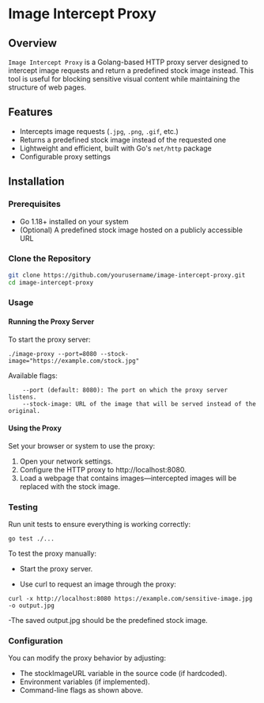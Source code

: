 # Image Intercept Proxy

## Overview

`Image Intercept Proxy` is a Golang-based HTTP proxy server designed to intercept image requests and return a predefined stock image instead. This tool is useful for blocking sensitive visual content while maintaining the structure of web pages.

## Features

- Intercepts image requests (`.jpg`, `.png`, `.gif`, etc.)
- Returns a predefined stock image instead of the requested one
- Lightweight and efficient, built with Go's `net/http` package
- Configurable proxy settings

## Installation

### Prerequisites

- Go 1.18+ installed on your system
- (Optional) A predefined stock image hosted on a publicly accessible URL

### Clone the Repository

```sh
git clone https://github.com/yourusername/image-intercept-proxy.git
cd image-intercept-proxy
```

### Usage

#### Running the Proxy Server

To start the proxy server:

```
./image-proxy --port=8080 --stock-image="https://example.com/stock.jpg"
```

Available flags:

```
    --port (default: 8080): The port on which the proxy server listens.
    --stock-image: URL of the image that will be served instead of the original.
```

#### Using the Proxy

Set your browser or system to use the proxy:

1. Open your network settings.
2. Configure the HTTP proxy to http://localhost:8080.
3. Load a webpage that contains images—intercepted images will be replaced with the stock image.

### Testing

Run unit tests to ensure everything is working correctly:

```
go test ./...
```

To test the proxy manually:

- Start the proxy server.

- Use curl to request an image through the proxy:
```
curl -x http://localhost:8080 https://example.com/sensitive-image.jpg -o output.jpg
````
-The saved output.jpg should be the predefined stock image.

### Configuration

You can modify the proxy behavior by adjusting:

- The stockImageURL variable in the source code (if hardcoded).
- Environment variables (if implemented).
- Command-line flags as shown above.

